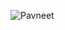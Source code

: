 ![Pavneet](https://github-readme-stats.vercel.app/api?username=phnxxd&show_icons=true&theme=radical)
